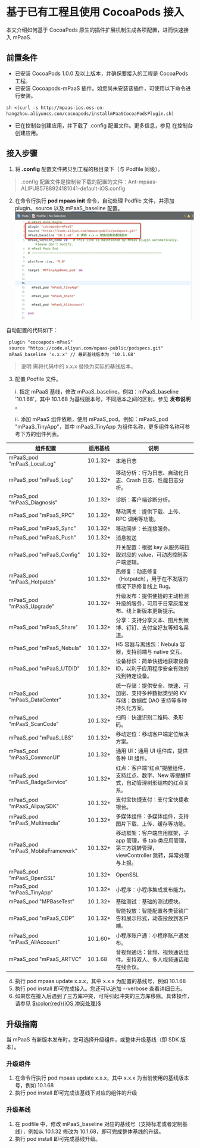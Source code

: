 # 基于已有工程且使用 CocoaPods 接入

本文介绍如何基于 CocoaPods 原生的插件扩展机制生成各项配置，进而快速接入 mPaaS.

## 前置条件
- 已安装 CocoaPods 1.0.0 及以上版本，并确保要接入的工程是 CocoaPods 工程。
- 已安装 Cocoapods-mPaaS 插件。如您尚未安装该插件，可使用以下命令进行安装。

```
sh <(curl -s http://mpaas-ios.oss-cn-hangzhou.aliyuncs.com/cocoapods/installmPaaSCocoaPodsPlugin.sh)
```

- 已在控制台创建应用，并下载了 .config 配置文件。更多信息，参见 在控制台创建应用。

## 接入步骤
1. 将  **.config**  配置文件拷贝到工程的根目录下（与 Podfile 同级）。
> .config 配置文件是控制台下载的配置的文件：Ant-mpaas-ALIPUB5788924181041-default-iOS.config
2. 在命令行执行  **pod mpaas init**  命令，自动处理 Podfile 文件，并添加 plugin、source 以及 mPaaS_baseline 配置。
![输入图片说明](../images/pod%20mpaas%20init.png)

自动配置的代码如下：

```
 plugin "cocoapods-mPaaS"
 source "https://code.aliyun.com/mpaas-public/podspecs.git"
 mPaaS_baseline 'x.x.x' // 最新基线版本为 '10.1.68'
```
> 说明 需将代码中的 x.x.x 替换为实际的基线版本。
3. 配置 Podfile 文件。

   i. 指定 mPaaS 基线，修改 mPaaS_baseline。例如：mPaaS_baseline '10.1.68'，其中 10.1.68 为基线版本号，不同版本之间的区别，参见  **发布说明** 。

   ii. 添加 mPaaS 组件依赖，使用 mPaaS_pod。例如：mPaaS_pod "mPaaS_TinyApp"，其中 mPaaS_TinyApp 为组件名称，更多组件名称可参考下方的组件列表。

  组件配置|  适用基线 | 说明  |
|---|---|---|
mPaaS_pod "mPaaS_LocalLog"|  10.1.32+ |  本地日志 |
mPaaS_pod "mPaaS_Log"| 10.1.32+  | 移动分析：行为日志、自动化日志、Crash 日志、性能日志分析。  |   
mPaaS_pod "mPaaS_Diagnosis"|  10.1.32+ | 诊断：客户端诊断分析。  |  
mPaaS_pod "mPaaS_RPC"|  10.1.32+ |  移动网关：提供下载、上传、RPC 调用等功能。 |  
mPaaS_pod "mPaaS_Sync"| 10.1.32+  | 移动同步：长连接服务。  |  
mPaaS_pod "mPaaS_Push"| 10.1.32+  |  消息推送 |
mPaaS_pod "mPaaS_Config"|  10.1.32+ | 开关配置：根据 key 从服务端拉取对应的 value，可动态控制客户端逻辑。  |   
mPaaS_pod "mPaaS_Hotpatch"|  10.1.32+ |  热修复：动态修复（Hotpatch），用于在不发版的情况下热修复线上 Bug。 |  
mPaaS_pod "mPaaS_Upgrade"|   10.1.32+|  升级发布：提供便捷的主动检测升级的服务，可用于日常灰度发布、线上新版本更新提示。 | 
mPaaS_pod "mPaaS_Share" | 10.1.32+ | 分享：支持分享文本、图片到微博、钉钉、支付宝好友等知名渠道。
mPaaS_pod "mPaaS_Nebula" | 10.1.32+ | H5 容器与离线包：Nebula 容器，支持前端与 native 交互。
mPaaS_pod "mPaaS_UTDID" | 10.1.32+ | 设备标识：简单快捷地获取设备 ID，以利于应用程序安全有效的找到特定设备。
mPaaS_pod "mPaaS_DataCenter" | 10.1.32+ | 统一存储：提供安全、快速、可加密、支持多种数据类型的 KV 存储；数据库 DAO 支持等多种持久化方案。
mPaaS_pod "mPaaS_ScanCode" | 10.1.32+ | 扫码：快速识别二维码、条形码。
mPaaS_pod "mPaaS_LBS" | 10.1.32+ | 移动定位：移动客户端定位解决方案。
mPaaS_pod "mPaaS_CommonUI" | 10.1.32+ | 通用 UI：通用 UI 组件库，提供各种 UI 组件。
mPaaS_pod "mPaaS_BadgeService" | 10.1.32+ | 红点：客户端“红点”提醒组件，支持红点、数字、New 等提醒样式，自动管理树形结构的红点关系。
mPaaS_pod "mPaaS_AlipaySDK" | 10.1.32+ | 支付宝快捷支付：支付宝快捷收银台。
mPaaS_pod "mPaaS_Multimedia" | 10.1.32+ | 多媒体组件：多媒体组件，支持图片下载、上传、缓存等功能。
mPaaS_pod "mPaaS_MobileFramework" | 10.1.32+ | 移动框架：客户端应用框架，子 app 管理，多 tab 类应用管理，第三方跳转管理，viewController 跳转，异常处理与上报。
mPaaS_pod "mPaaS_OpenSSL" | 10.1.32+ | OpenSSL
mPaaS_pod "mPaaS_TinyApp" | 10.1.32+ | 小程序：小程序集成发布能力。
mPaaS_pod "MPBaseTest" | 10.1.32+ | 基础测试：基础的测试模块。
mPaaS_pod "mPaaS_CDP" | 10.1.32+ | 智能投放：智能配置各类营销广告和展示形式，动态投放到客户端。
mPaaS_pod "mPaaS_AliAccount" | 10.1.60+ | 小程序账户通：小程序账户通发布。
mPaaS_pod "mPaaS_ARTVC" | 10.1.68 | 音视频通话：音频、视频通话组件。支持双人、多人视频通话和在线会议。

4. 执行 pod mpaas update x.x.x，其中 x.x.x 为配置的基线号，例如 10.1.68
5. 执行 pod install 即可完成接入。您还可以追加 --verbose 查看详细日志。
6. 如果您在接入后遇到了三方库冲突，可将引起冲突的三方库移除。具体操作，请参见 [$\color{red}{iOS 冲突处理}$](https://gitee.com/ylyk/technology-share/blob/master/mPaas/iosConflict.md)

## 升级指南
当 mPaaS 有新版本发布时，您可选择升级组件，或整体升级基线（即 SDK 版本）。
### 升级组件
1. 在命令行执行 pod mpaas update x.x.x，其中 x.x.x 为当前使用的基线版本号，例如 10.1.68
2. 执行 pod install 即可完成该基线下对应的组件的升级
### 升级基线
1. 在 podfile 中，修改 mPaaS_baseline 对应的基线号（支持标准或者定制基线），例如从 10.1.32 修改为 10.1.68，即可完成整体基线的升级。
2. 执行 pod install 即可完成基线升级。




